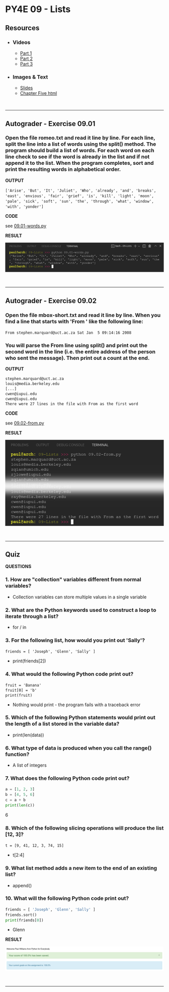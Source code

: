 # PY4E 09 - Lists
## Resources

- ### Videos
  - [Part 1](https://youtu.be/ljExWqnWQvo)
  - [Part 2](https://youtu.be/bV1FQUBIApM)
  - [Part 3](https://youtu.be/bV1FQUBIApM)
- ### Images & Text
  - [Slides](../Resources/Slides/Pythonlearn-07-Files.pptx)
  - [Chapter Five html](https://www.py4e.com/html3/08-lists)

<br>

---

## Autograder - Exercise 09.01

### Open the file romeo.txt and read it line by line. For each line, split the line into a list of words using the split() method. The program should build a list of words. For each word on each line check to see if the word is already in the list and if not append it to the list. When the program completes, sort and print the resulting words in alphabetical order.

**OUTPUT**

`['Arise', 'But', 'It', 'Juliet', 'Who', 'already', 'and', 'breaks', 'east', 'envious', 'fair', 'grief', 'is', 'kill', 'light', 'moon', 'pale', 'sick', 'soft', 'sun', 'the', 'through', 'what', 'window', 'with', 'yonder']`

**CODE**

see [09.01-words.py](09.01-words.py)

**RESULT**

![Console Output](09.01-ConsoleOutput.png)

<br>

---

## Autograder - Exercise 09.02

### Open the file mbox-short.txt and read it line by line. When you find a line that starts with 'From ' like the following line:

`From stephen.marquard@uct.ac.za Sat Jan  5 09:14:16 2008`

### You will parse the From line using split() and print out the second word in the line (i.e. the entire address of the person who sent the message). Then print out a count at the end.

**OUTPUT**

```
stephen.marquard@uct.ac.za
louis@media.berkeley.edu
[...]
cwen@iupui.edu
cwen@iupui.edu
There were 27 lines in the file with From as the first word
```

**CODE**

see [09.02-from.py](09.02-from.py)

**RESULT**

![Console Output](09.02-ConsoleOutput.png)

<br>

---

## Quiz

**QUESTIONS**

### 1. How are "collection" variables different from normal variables?

  - Collection variables can store multiple values in a single variable

### 2. What are the Python keywords used to construct a loop to iterate through a list?

  - for / in

### 3. For the following list, how would you print out 'Sally'?

`friends = [ 'Joseph', 'Glenn', 'Sally' ]`

  - print(friends[2])

### 4. What would the following Python code print out?

```
fruit = 'Banana'
fruit[0] = 'b'
print(fruit)
```

  - Nothing would print - the program fails with a traceback error

### 5. Which of the following Python statements would print out the length of a list stored in the variable data?

  - print(len(data))

### 6. What type of data is produced when you call the range() function?

  - A list of integers

### 7. What does the following Python code print out?

```python
a = [1, 2, 3]
b = [4, 5, 6]
c = a + b
print(len(c))
```

 6

### 8. Which of the following slicing operations will produce the list [12, 3]?

`t = [9, 41, 12, 3, 74, 15]`

- t[2:4]

### 9. What list method adds a new item to the end of an existing list?

  - append()

### 10. What will the following Python code print out?

```python
friends = [ 'Joseph', 'Glenn', 'Sally' ]
friends.sort()
print(friends[0])
```

  - Glenn

**RESULT**

![Quiz Result](09.03-QuizResult.png)

<br>

---